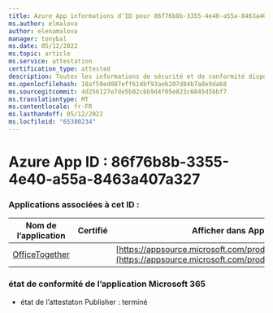 ```yaml
---
title: Azure App informations d’ID pour 86f76b8b-3355-4e40-a55a-8463a407a327
ms.author: elmalova
author: elenamalova
manager: tonybal
ms.date: 05/12/2022
ms.topic: article
ms.service: attestation
certification_type: attested
description: Toutes les informations de sécurité et de conformité disponibles pour 86f76b8b-3355-4e40-a55a-8463a407a327.
ms.openlocfilehash: 18af59ed087eff61dbf93aeb207d84b7a8e9da68
ms.sourcegitcommit: 4d256127e7de5b02c6b9d4f05e823c6845d5bbf7
ms.translationtype: MT
ms.contentlocale: fr-FR
ms.lasthandoff: 05/12/2022
ms.locfileid: "65380234"
---
```

# <a name="azure-app-id-86f76b8b-3355-4e40-a55a-8463a407a327"></a>Azure App ID : 86f76b8b-3355-4e40-a55a-8463a407a327


### <a name="apps-associated-with-this-id"></a>Applications associées à cet ID :
| **Nom de l’application** | **Certifié** | **Afficher dans AppSource** |
|--------------|---------------|-----------------------|
| [OfficeTogether](../forward/WA200003767.md) |  | [https://appsource.microsoft.com/product/office/WA200003767](https://appsource.microsoft.com/product/office/WA200003767) |

### <a name="microsoft-365-app-compliance-status"></a>état de conformité de l’application Microsoft 365
- état de l’attestaton Publisher : terminé

